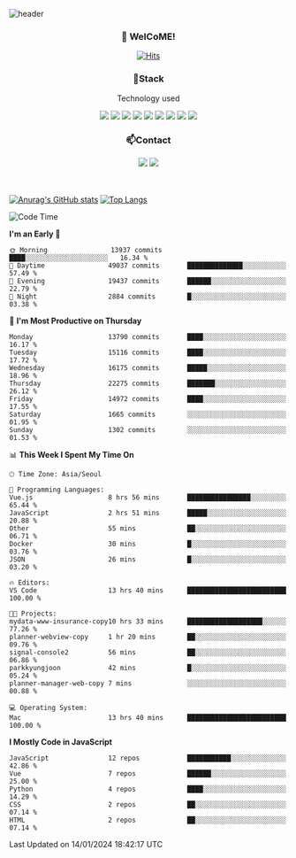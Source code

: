 ![header](https://capsule-render.vercel.app/api?type=waving&color=gradient&height=200&text=Kyungjoon&fontAlign=70&fontAlignY=40&animation=twinkling)

<h3 align="center">👋 WelCoME!</h3>

<div align=center>
  
[![Hits](https://hits.seeyoufarm.com/api/count/incr/badge.svg?url=https%3A%2F%2Fgithub.com%2Fuvula6921&count_bg=%2322BAC9&title_bg=%23827F7F&icon=iconify.svg&icon_color=%2325A27F&title=visits&edge_flat=false)](https://hits.seeyoufarm.com)
  
</div>
<h3 align="center">📌Stack</h3>
<p align="center">Technology used</p>
<div align="center"><img src="https://img.shields.io/badge/HTML5-E34F26?style=flat-square&logo=HTML5&logoColor=white"></img> <img src="https://img.shields.io/badge/CSS3-0A84FF?style=flat-square&logo=CSS3&logoColor=white"></img> <img src="https://img.shields.io/badge/JavaScript-FFCD11?style=flat-square&logo=JavaScript&logoColor=white"></img> <img src="https://img.shields.io/badge/React-00BCF6?style=flat-square&logo=React&logoColor=white"></img> <img src="https://img.shields.io/badge/jQuery-3655FF?style=flat-square&logo=jQuery&logoColor=white"></img> <img src="https://img.shields.io/badge/Ruby-E0115F?style=flat-square&logo=Ruby&logoColor=white"></img> <img src="https://img.shields.io/badge/Python-4B8BBE?style=flat-square&logo=Python&logoColor=white"></img> <img src="https://img.shields.io/badge/Vue-4FC08D?style=flat-square&logo=Vue.js&logoColor=white"></img> <img src="https://img.shields.io/badge/Nuxt-00DC82?style=flat-square&logo=Nuxt.js&logoColor=white"></img></div>

<h3 align="center">📫Contact</h3>
<div align="center"><a href="https://velog.io/@uvula6921/"><img src="https://img.shields.io/badge/Blog-20c997?style=flat-square&logo=V&logoColor=white"/></a> <a href="pkj6921@gmail.com"><img src="https://img.shields.io/badge/Gmail-EA4335?style=flat-square&logo=Gmail&logoColor=white"/></a></div>
<br>
<br>

[![Anurag's GitHub stats](https://github-readme-stats.vercel.app/api?username=uvula6921&hide=stars,issues&show_icons=true&count_private=true&theme=tokyonight)](https://github.com/anuraghazra/github-readme-stats)
[![Top Langs](https://github-readme-stats.vercel.app/api/top-langs/?username=uvula6921&hide=css,jupyter%20notebook,html&exclude_repo=uvula6921,uvula6921.github.io&layout=compact&langs_count=8)](https://github.com/anuraghazra/github-readme-stats)

<!--START_SECTION:waka-->
![Code Time](http://img.shields.io/badge/Code%20Time-2%2C015%20hrs%2025%20mins-blue)

**I'm an Early 🐤** 

```text
🌞 Morning                13937 commits       ████░░░░░░░░░░░░░░░░░░░░░   16.34 % 
🌆 Daytime                49037 commits       ██████████████░░░░░░░░░░░   57.49 % 
🌃 Evening                19437 commits       ██████░░░░░░░░░░░░░░░░░░░   22.79 % 
🌙 Night                  2884 commits        █░░░░░░░░░░░░░░░░░░░░░░░░   03.38 % 
```
📅 **I'm Most Productive on Thursday** 

```text
Monday                   13790 commits       ████░░░░░░░░░░░░░░░░░░░░░   16.17 % 
Tuesday                  15116 commits       ████░░░░░░░░░░░░░░░░░░░░░   17.72 % 
Wednesday                16175 commits       █████░░░░░░░░░░░░░░░░░░░░   18.96 % 
Thursday                 22275 commits       ███████░░░░░░░░░░░░░░░░░░   26.12 % 
Friday                   14972 commits       ████░░░░░░░░░░░░░░░░░░░░░   17.55 % 
Saturday                 1665 commits        ░░░░░░░░░░░░░░░░░░░░░░░░░   01.95 % 
Sunday                   1302 commits        ░░░░░░░░░░░░░░░░░░░░░░░░░   01.53 % 
```


📊 **This Week I Spent My Time On** 

```text
🕑︎ Time Zone: Asia/Seoul

💬 Programming Languages: 
Vue.js                   8 hrs 56 mins       ████████████████░░░░░░░░░   65.44 % 
JavaScript               2 hrs 51 mins       █████░░░░░░░░░░░░░░░░░░░░   20.88 % 
Other                    55 mins             ██░░░░░░░░░░░░░░░░░░░░░░░   06.71 % 
Docker                   30 mins             █░░░░░░░░░░░░░░░░░░░░░░░░   03.76 % 
JSON                     26 mins             █░░░░░░░░░░░░░░░░░░░░░░░░   03.20 % 

🔥 Editors: 
VS Code                  13 hrs 40 mins      █████████████████████████   100.00 % 

🐱‍💻 Projects: 
mydata-www-insurance-copy10 hrs 33 mins      ███████████████████░░░░░░   77.26 % 
planner-webview-copy     1 hr 20 mins        ██░░░░░░░░░░░░░░░░░░░░░░░   09.76 % 
signal-console2          56 mins             ██░░░░░░░░░░░░░░░░░░░░░░░   06.86 % 
parkkyungjoon            42 mins             █░░░░░░░░░░░░░░░░░░░░░░░░   05.24 % 
planner-manager-web-copy 7 mins              ░░░░░░░░░░░░░░░░░░░░░░░░░   00.88 % 

💻 Operating System: 
Mac                      13 hrs 40 mins      █████████████████████████   100.00 % 
```

**I Mostly Code in JavaScript** 

```text
JavaScript               12 repos            ███████████░░░░░░░░░░░░░░   42.86 % 
Vue                      7 repos             ██████░░░░░░░░░░░░░░░░░░░   25.00 % 
Python                   4 repos             ████░░░░░░░░░░░░░░░░░░░░░   14.29 % 
CSS                      2 repos             ██░░░░░░░░░░░░░░░░░░░░░░░   07.14 % 
HTML                     2 repos             ██░░░░░░░░░░░░░░░░░░░░░░░   07.14 % 
```




 Last Updated on 14/01/2024 18:42:17 UTC
<!--END_SECTION:waka-->
